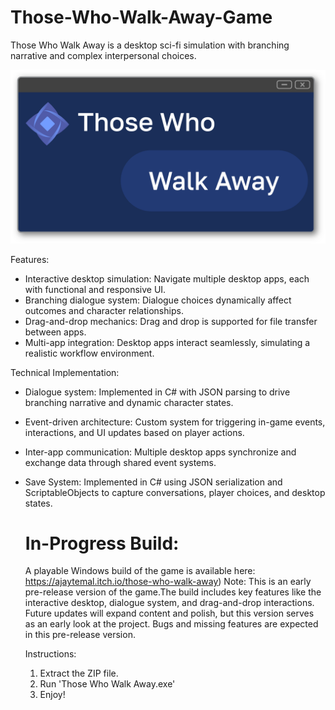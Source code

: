 # Those-Who-Walk-Away-Game
Those Who Walk Away is a desktop sci-fi simulation with branching narrative and complex interpersonal choices.

![Gameplay Screenshot](GameCover.png)

Features:
- Interactive desktop simulation: Navigate multiple desktop apps, each with functional and responsive UI.
- Branching dialogue system: Dialogue choices dynamically affect outcomes and character relationships.
- Drag-and-drop mechanics: Drag and drop is supported for file transfer between apps. 
- Multi-app integration: Desktop apps interact seamlessly, simulating a realistic workflow environment.

Technical Implementation:
- Dialogue system: Implemented in C# with JSON parsing to drive branching narrative and dynamic character states.
- Event-driven architecture: Custom system for triggering in-game events, interactions, and UI updates based on player actions.
- Inter-app communication: Multiple desktop apps synchronize and exchange data through shared event systems.
- Save System: Implemented in C# using JSON serialization and ScriptableObjects to capture conversations, player choices, and desktop states.

  # In-Progress Build:
  A playable Windows build of the game is available here: https://ajaytemal.itch.io/those-who-walk-away)
  Note: This is an early pre-release version of the game.The build includes key features like the interactive desktop, dialogue system, and drag-and-drop interactions. Future updates will expand content and polish, but this version serves as an early look at the project. Bugs and missing features are expected in this pre-release version.

  Instructions:
  1) Extract the ZIP file.
  2) Run 'Those Who Walk Away.exe'
  3) Enjoy!

  



